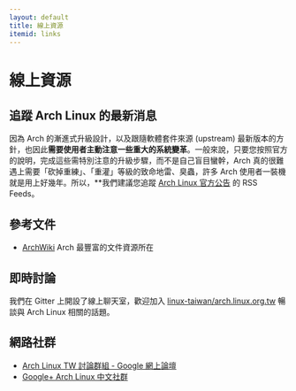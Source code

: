 ```yaml
---
layout: default
title: 線上資源
itemid: links
---
```


# 線上資源

## 追蹤 Arch Linux 的最新消息

因為 Arch 的漸進式升級設計，以及跟隨軟體套件來源 (upstream) 最新版本的方針，也因此**需要使用者主動注意一些重大的系統變革**。一般來說，只要您按照官方的說明，完成這些需特別注意的升級步驟，而不是自己盲目蠻幹，Arch 真的很難遇上需要「砍掉重練」、「重灌」等級的致命地雷、臭蟲，許多 Arch 使用者一裝機就是用上好幾年。所以，**我們建議您追蹤 [Arch Linux 官方公告](https://www.archlinux.org/news/) 的 RSS Feeds。

## 參考文件

* [ArchWiki](https://wiki.archlinux.org/) Arch 最豐富的文件資源所在

## 即時討論

我們在 Gitter 上開設了線上聊天室，歡迎加入 [linux-taiwan/arch.linux.org.tw](https://gitter.im/linux-taiwan/arch.linux.org.tw) 暢談與 Arch Linux 相關的話題。

## 網路社群

* [Arch Linux TW 討論群組 - Google 網上論壇](https://groups.google.com/forum/#!forum/archlinux-tw-general)
* [Google+ Arch Linux 中文社群](https://plus.google.com/u/0/communities/101238863048851764297)
